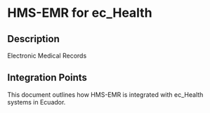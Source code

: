 # HMS-EMR for ec_Health

## Description

Electronic Medical Records

## Integration Points

This document outlines how HMS-EMR is integrated with ec_Health systems in Ecuador.

